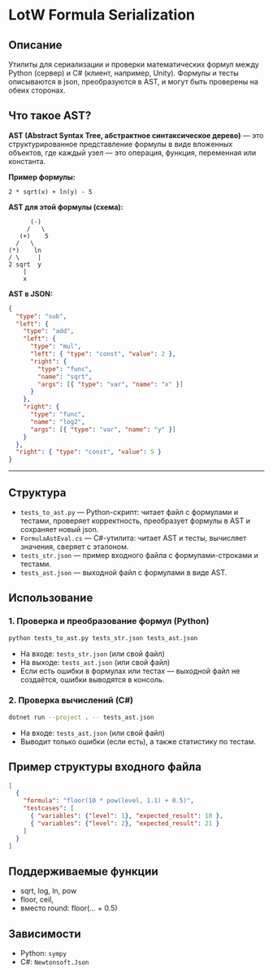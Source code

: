 # LotW Formula Serialization

## Описание

Утилиты для сериализации и проверки математических формул между Python (сервер) и C# (клиент, например, Unity). Формулы и тесты описываются в json, преобразуются в AST, и могут быть проверены на обеих сторонах.

## Что такое AST?

**AST (Abstract Syntax Tree, абстрактное синтаксическое дерево)** — это структурированное представление формулы в виде вложенных объектов, где каждый узел — это операция, функция, переменная или константа.

**Пример формулы:**
```
2 * sqrt(x) + ln(y) - 5
```

**AST для этой формулы (схема):**
```
      (-)
     /   \
   (+)    5
  /   \
(*)    ln
/ \     |
2 sqrt  y
    |
    x
```

**AST в JSON:**
```json
{
  "type": "sub",
  "left": {
    "type": "add",
    "left": {
      "type": "mul",
      "left": { "type": "const", "value": 2 },
      "right": {
        "type": "func",
        "name": "sqrt",
        "args": [{ "type": "var", "name": "x" }]
      }
    },
    "right": {
      "type": "func",
      "name": "log2",
      "args": [{ "type": "var", "name": "y" }]
    }
  },
  "right": { "type": "const", "value": 5 }
}
```

---

## Структура
- `tests_to_ast.py` — Python-скрипт: читает файл с формулами и тестами, проверяет корректность, преобразует формулы в AST и сохраняет новый json.
- `FormulaAstEval.cs` — C#-утилита: читает AST и тесты, вычисляет значения, сверяет с эталоном.
- `tests_str.json` — пример входного файла с формулами-строками и тестами.
- `tests_ast.json` — выходной файл с формулами в виде AST.

## Использование

### 1. Проверка и преобразование формул (Python)

```sh
python tests_to_ast.py tests_str.json tests_ast.json
```
- На входе: `tests_str.json` (или свой файл)
- На выходе: `tests_ast.json` (или свой файл)
- Если есть ошибки в формулах или тестах — выходной файл не создаётся, ошибки выводятся в консоль.

### 2. Проверка вычислений (C#)

```sh
dotnet run --project . -- tests_ast.json
```
- На входе: `tests_ast.json` (или свой файл)
- Выводит только ошибки (если есть), а также статистику по тестам.

## Пример структуры входного файла

```json
[
  {
    "formula": "floor(10 * pow(level, 1.1) + 0.5)",
    "testcases": [
      { "variables": {"level": 1}, "expected_result": 10 },
      { "variables": {"level": 2}, "expected_result": 21 }
    ]
  }
]
```

## Поддерживаемые функции
- sqrt, log, ln, pow
- floor, ceil, 
- вместо round: floor(... + 0.5)

## Зависимости
- Python: `sympy`
- C#: `Newtonsoft.Json`
